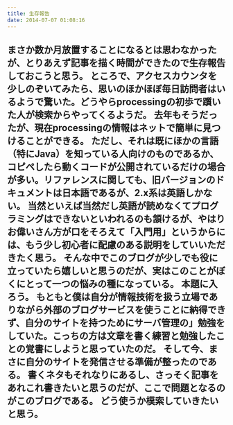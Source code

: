 ```yaml
---
title: 生存報告
date: 2014-07-07 01:08:16
---
```


まさか数か月放置することになるとは思わなかったが、とりあえず記事を描く時間ができたので生存報告しておこうと思う。
ところで、アクセスカウンタを少しのぞいてみたら、思いのほかほぼ毎日訪問者はいるようで驚いた。どうやらprocessingの初歩で躓いた人が検索からやってくるようだ。
去年もそうだったが、現在processingの情報はネットで簡単に見つけることができる。
ただし、それは既にほかの言語（特にJava）を知っている人向けのものであるか、コピペしたら動くコードが公開されているだけの場合が多い。リファレンスに関しても、旧バージョンのドキュメントは日本語であるが、2.x系は英語しかない。
当然といえば当然だし英語が読めなくてプログラミングはできないといわれるのも頷けるが、やはりお偉いさん方が口をそろえて「入門用」というからには、もう少し初心者に配慮のある説明をしていいただきたく思う。
そんな中でこのブログが少しでも役に立っていたら嬉しいと思うのだが、実はこのことがぼくにとって一つの悩みの種になっている。
本題に入ろう。
もともと僕は自分が情報技術を扱う立場でありながら外部のブログサービスを使うことに納得できず、自分のサイトを持つためにサーバ管理の」勉強をしていた。こっちの方は文章を書く練習と勉強したことの覚書にしようと思っていたのだ。
そして今、まさに自分のサイトを発信させる準備が整ったのである。
書くネタもそれなりにあるし、さっそく記事をあれこれ書きたいと思うのだが、ここで問題となるのがこのブログである。
どう使うか模索していきたいと思う。
 
---
